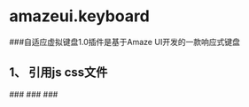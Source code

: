 # amazeui.keyboard
###自适应虚拟键盘1.0插件是基于Amaze UI开发的一款响应式键盘
## 1、	引用js css文件
###<link rel="stylesheet" href="amazeui.min.css">
###<link rel="stylesheet" href="amazeui.keyboard.min.css">
###<script type="text/javascript" src="jquery.min.js">
###<script type="text/javascript" src="amazeui.min.js">
###<script type="text/javascript" src="amazeui.keyboard.min.js">
##2、	设置class类或ID
###<input class="keyboard" /> 
###<textarea id="keyboard" ></textarea>
##3、	最后一步,绑定事件
###  $('.keyboard').keyboard({ type: 'English' });
###  $('#keyboard').keyboard({ type: 'English' });
##键盘功能API
###type: English、Number、Chinese(英文、数字、中文)
###upset: true、false(开启混淆,中文键盘是没有这个功能的)
###extend: true、false(开启符号扩展,中文键盘是自带这个功能不能关闭)
###$().keyboard_End();(关闭键盘,考虑到需要做点击键盘以外的地方关闭键盘)
